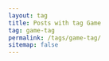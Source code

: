 ```yaml
---
layout: tag
title: Posts with tag Game
tag: game-tag
permalink: /tags/game-tag/
sitemap: false
---
```

